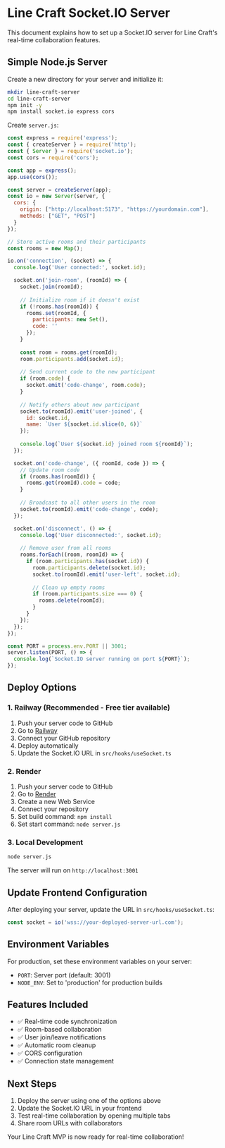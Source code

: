 # Line Craft Socket.IO Server

This document explains how to set up a Socket.IO server for Line Craft's real-time collaboration features.

## Simple Node.js Server

Create a new directory for your server and initialize it:

```bash
mkdir line-craft-server
cd line-craft-server
npm init -y
npm install socket.io express cors
```

Create `server.js`:

```javascript
const express = require('express');
const { createServer } = require('http');
const { Server } = require('socket.io');
const cors = require('cors');

const app = express();
app.use(cors());

const server = createServer(app);
const io = new Server(server, {
  cors: {
    origin: ["http://localhost:5173", "https://yourdomain.com"],
    methods: ["GET", "POST"]
  }
});

// Store active rooms and their participants
const rooms = new Map();

io.on('connection', (socket) => {
  console.log('User connected:', socket.id);

  socket.on('join-room', (roomId) => {
    socket.join(roomId);
    
    // Initialize room if it doesn't exist
    if (!rooms.has(roomId)) {
      rooms.set(roomId, {
        participants: new Set(),
        code: ''
      });
    }
    
    const room = rooms.get(roomId);
    room.participants.add(socket.id);
    
    // Send current code to the new participant
    if (room.code) {
      socket.emit('code-change', room.code);
    }
    
    // Notify others about new participant
    socket.to(roomId).emit('user-joined', {
      id: socket.id,
      name: `User ${socket.id.slice(0, 6)}`
    });
    
    console.log(`User ${socket.id} joined room ${roomId}`);
  });

  socket.on('code-change', ({ roomId, code }) => {
    // Update room code
    if (rooms.has(roomId)) {
      rooms.get(roomId).code = code;
    }
    
    // Broadcast to all other users in the room
    socket.to(roomId).emit('code-change', code);
  });

  socket.on('disconnect', () => {
    console.log('User disconnected:', socket.id);
    
    // Remove user from all rooms
    rooms.forEach((room, roomId) => {
      if (room.participants.has(socket.id)) {
        room.participants.delete(socket.id);
        socket.to(roomId).emit('user-left', socket.id);
        
        // Clean up empty rooms
        if (room.participants.size === 0) {
          rooms.delete(roomId);
        }
      }
    });
  });
});

const PORT = process.env.PORT || 3001;
server.listen(PORT, () => {
  console.log(`Socket.IO server running on port ${PORT}`);
});
```

## Deploy Options

### 1. Railway (Recommended - Free tier available)

1. Push your server code to GitHub
2. Go to [Railway](https://railway.app)
3. Connect your GitHub repository
4. Deploy automatically
5. Update the Socket.IO URL in `src/hooks/useSocket.ts`

### 2. Render

1. Push your server code to GitHub
2. Go to [Render](https://render.com)
3. Create a new Web Service
4. Connect your repository
5. Set build command: `npm install`
6. Set start command: `node server.js`

### 3. Local Development

```bash
node server.js
```

The server will run on `http://localhost:3001`

## Update Frontend Configuration

After deploying your server, update the URL in `src/hooks/useSocket.ts`:

```typescript
const socket = io('wss://your-deployed-server-url.com');
```

## Environment Variables

For production, set these environment variables on your server:

- `PORT`: Server port (default: 3001)
- `NODE_ENV`: Set to 'production' for production builds

## Features Included

- ✅ Real-time code synchronization
- ✅ Room-based collaboration
- ✅ User join/leave notifications
- ✅ Automatic room cleanup
- ✅ CORS configuration
- ✅ Connection state management

## Next Steps

1. Deploy the server using one of the options above
2. Update the Socket.IO URL in your frontend
3. Test real-time collaboration by opening multiple tabs
4. Share room URLs with collaborators

Your Line Craft MVP is now ready for real-time collaboration!